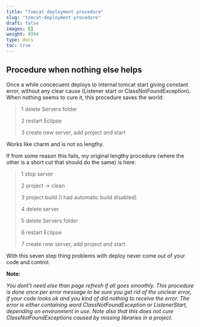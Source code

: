 ```yaml
---
title: "Tomcat deployment procedure"
slug: "tomcat-deployment-procedure"
draft: false
images: []
weight: 9994
type: docs
toc: true
---
```


## Procedure when nothing else helps
Once a while concecuent deploys to internal tomcat start giving constant error, without any clear cause (Listener start or ClassNotFoundException). When nothing seems to cure it, this procedure saves the world:

> 1 delete Servers folder
> 
> 2 restart Eclipse
> 
> 3 create new server, add project and start

Works like charm and is not so lengthy.

If from some reason this fails, my original lengthy procedure (where the other is a short cut that should do the same) is here:

> 1 stop server
>
> 2 project -> clean
>
> 3 project build (I had automatic build disabled)
>
> 4 delete server
>
> 5 delete Servers folder
>
> 6 restart Eclipse
>
> 7 create new server, add project and start.

With this seven step thing problems with deploy never come out of your code and control.

**Note:**

*You dont't need else than page refresh if all goes smoothly. This procedure is done once per error message to be sure you get rid of the unclear error, if your code looks ok and you kind of did nothing to receive the error. The error is either containing word ClassNotFoundException or ListenerStart, depending on environment in use. Note also that this does not cure ClassNotFoundExceptions caused by missing libraries in a project.*

